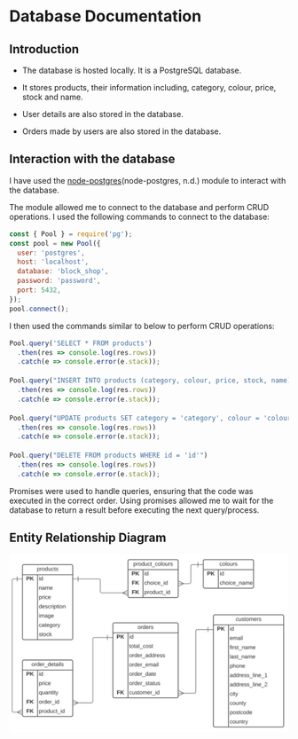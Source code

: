 
# Database Documentation

## Introduction

- The database is hosted locally. It is a PostgreSQL database.

- It stores products, their information including, category, colour, price, stock and name.

- User details are also stored in the database.

- Orders made by users are also stored in the database.

## Interaction with the database

I have used the [node-postgres](https://node-postgres.com/)(node-postgres, n.d.)  module to interact with the database.

The module allowed me to connect to the database and perform CRUD operations. I used the following commands to connect to the database:

```js
const { Pool } = require('pg');
const pool = new Pool({
  user: 'postgres',
  host: 'localhost',
  database: 'block_shop',
  password: 'password',
  port: 5432,
});
pool.connect();
```

I then used the commands similar to below to perform CRUD operations:

```js
Pool.query('SELECT * FROM products')
  .then(res => console.log(res.rows))
  .catch(e => console.error(e.stack));

Pool.query("INSERT INTO products (category, colour, price, stock, name) VALUES ('category', 'colour', 'price', 'stock', 'name')")
  .then(res => console.log(res.rows))
  .catch(e => console.error(e.stack));

Pool.query("UPDATE products SET category = 'category', colour = 'colour', price = 'price', stock = 'stock', name = 'name' WHERE id = 'id'")
  .then(res => console.log(res.rows))
  .catch(e => console.error(e.stack));

Pool.query("DELETE FROM products WHERE id = 'id'")
  .then(res => console.log(res.rows))
  .catch(e => console.error(e.stack));
```

Promises were used to handle queries, ensuring that the code was executed in the correct order. Using promises allowed me to wait for the database to return a result before executing the next query/process.

## Entity Relationship Diagram
![Entity Relationship Diagram](./images/erd.svg)